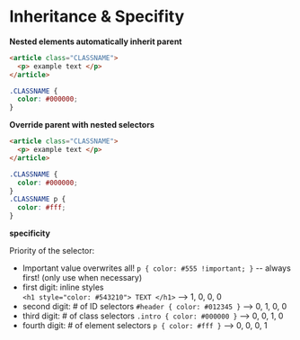 # Inheritance & Specifity

**Nested elements automatically inherit parent**

```html
<article class="CLASSNAME">
  <p> example text </p>
</article>
``` 
```css
.CLASSNAME {
  color: #000000;
}
```
**Override parent with nested selectors**
```html
<article class="CLASSNAME">
  <p> example text </p>
</article>
``` 
```css
.CLASSNAME {
  color: #000000;
}
.CLASSNAME p {
  color: #fff;
}
```
**specificity**

Priority of the selector: 

- Important value overwrites all!
`p { color: #555 !important; }` -- always first! (only use when necessary)
- first digit: inline styles  
`<h1 style="color: #543210"> TEXT </h1>` --> 1, 0, 0, 0
- second digit: # of ID selectors
`#header { color: #012345 }` --> 0, 1, 0, 0
- third digit: # of class selectors
`.intro { color: #000000 }` --> 0, 0, 1, 0
- fourth digit: # of element selectors
`p { color: #fff }` --> 0, 0, 0, 1



